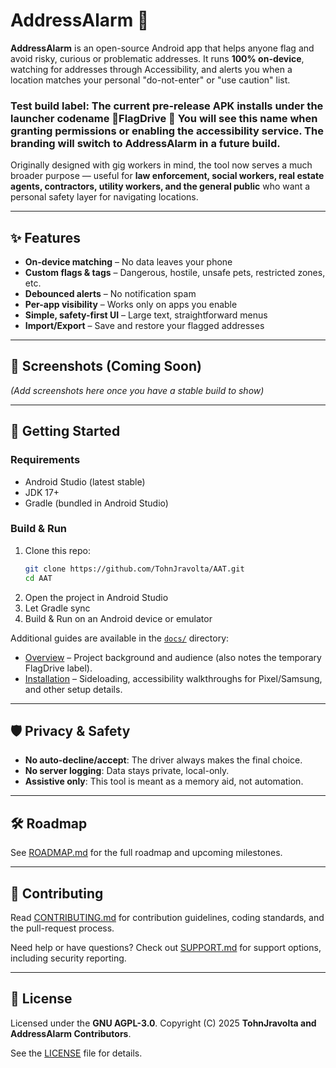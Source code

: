 # AddressAlarm 🚨

**AddressAlarm** is an open-source Android app that helps anyone flag and avoid risky, curious or problematic addresses.
It runs **100% on-device**, watching for addresses through Accessibility, and alerts you when a location matches your personal "do-not-enter" or "use caution" list.

### **Test build label:** The current pre-release APK installs under the launcher codename 🚨**FlagDrive** 🚨 You will see this name when granting permissions or enabling the accessibility service. The branding will switch to AddressAlarm in a future build.

Originally designed with gig workers in mind, the tool now serves a much broader purpose — useful for **law enforcement, social workers, real estate agents, contractors, utility workers, and the general public** who want a personal safety layer for navigating locations.

---

## ✨ Features

- **On-device matching** – No data leaves your phone
- **Custom flags & tags** – Dangerous, hostile, unsafe pets, restricted zones, etc.
- **Debounced alerts** – No notification spam
- **Per-app visibility** – Works only on apps you enable
- **Simple, safety-first UI** – Large text, straightforward menus
- **Import/Export** – Save and restore your flagged addresses

---

## 📱 Screenshots (Coming Soon)
*(Add screenshots here once you have a stable build to show)*

---

## 🚀 Getting Started

### Requirements
- Android Studio (latest stable)
- JDK 17+
- Gradle (bundled in Android Studio)

### Build & Run
1. Clone this repo:
   ```bash
   git clone https://github.com/TohnJravolta/AAT.git
   cd AAT
   ```
2. Open the project in Android Studio
3. Let Gradle sync
4. Build & Run on an Android device or emulator

Additional guides are available in the [`docs/`](docs) directory:
- [Overview](docs/OVERVIEW.md) – Project background and audience (also notes the temporary FlagDrive label).
- [Installation](docs/INSTALLATION.md) – Sideloading, accessibility walkthroughs for Pixel/Samsung, and other setup details.

---

## 🛡️ Privacy & Safety

- **No auto-decline/accept**: The driver always makes the final choice.
- **No server logging**: Data stays private, local-only.
- **Assistive only**: This tool is meant as a memory aid, not automation.

---

## 🛠 Roadmap

See [ROADMAP.md](ROADMAP.md) for the full roadmap and upcoming milestones.

---

## 🤝 Contributing

Read [CONTRIBUTING.md](CONTRIBUTING.md) for contribution guidelines, coding standards, and the pull-request process.

Need help or have questions? Check out [SUPPORT.md](SUPPORT.md) for support options, including security reporting.

---

## 📜 License

Licensed under the **GNU AGPL-3.0**.
Copyright (C) 2025 **TohnJravolta and AddressAlarm Contributors**.

See the [LICENSE](LICENSE) file for details.

